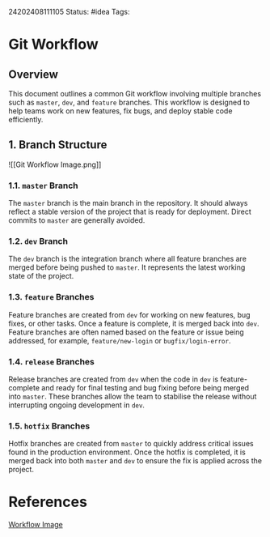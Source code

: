 24202408111105
Status: #idea
Tags: 
# Git Workflow 
## Overview 
This document outlines a common Git workflow involving multiple branches such as `master`, `dev`, and `feature` branches. This workflow is designed to help teams work on new features, fix bugs, and deploy stable code efficiently. 
## 1. Branch Structure 
![[Git Workflow Image.png]]
### 1.1. `master` Branch 
The `master` branch is the main branch in the repository. It should always reflect a stable version of the project that is ready for deployment. Direct commits to `master` are generally avoided. 
### 1.2. `dev` Branch 
The `dev` branch is the integration branch where all feature branches are merged before being pushed to `master`. It represents the latest working state of the project. 
### 1.3. `feature` Branches
Feature branches are created from `dev` for working on new features, bug fixes, or other tasks. Once a feature is complete, it is merged back into `dev`. Feature branches are often named based on the feature or issue being addressed, for example, `feature/new-login` or `bugfix/login-error`.
### 1.4. `release` Branches 
Release branches are created from `dev` when the code in `dev` is feature-complete and ready for final testing and bug fixing before being merged into `master`. These branches allow the team to stabilise the release without interrupting ongoing development in `dev`. 
### 1.5. `hotfix` Branches
Hotfix branches are created from `master` to quickly address critical issues found in the production environment. Once the hotfix is completed, it is merged back into both `master` and `dev` to ensure the fix is applied across the project.
# References
[Workflow Image](https://miro.medium.com/v2/resize:fit:1400/0*0TGRkQG3gZ_X94li.png)